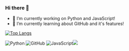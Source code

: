 ### Hi there 👋

- 🔭 I’m currently working on Python and JavaScript!
- 🌱 I’m currently learning about GitHub and it's features!


[![Top Langs](https://github-readme-stats.vercel.app/api/top-langs/?username=Chiroyce1)](https://github.com/anuraghazra/github-readme-stats)

<!--- 
https://img.shields.io/badge/GitHub-2B2E3A?style=for-the-badge&logo=github 
replace GitHub with text
and github with logo
--->

![Python](https://img.shields.io/badge/Python-2B2E3A?style=for-the-badge&logo=python) ![GitHub](https://img.shields.io/badge/GitHub-2B2E3A?style=for-the-badge&logo=github) ![JavaScript](https://img.shields.io/badge/JavaScript-2B2E3A?style=for-the-badge&logo=javascript)![](https://img.shields.io/badge/Visual_Studio_Code-0078D4?style=for-the-badge&logo=visual%20studio%20code&logoColor=white)
